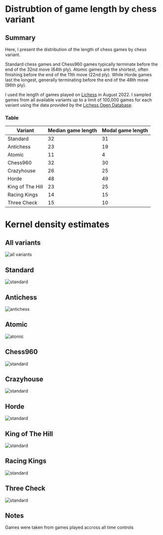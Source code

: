 # Distrubtion of game length by chess variant
## Summary
Here, I present the distribution of the length of chess games by chess variant.

Standard chess games and Chess960 games typically terminate before the end of the 32nd move (64th ply). Atomic games are the shortest, often finishing before the end of the 11th move (22nd ply). While Horde games last the longest, generally terminating before the end of the 48th move (96th ply). 

I used the length of games played on [Lichess](https://lichess.org/) in August 2022. I sampled games from all available variants up to a limit of 100,000 games for each variant using the data provided by the [Lichess Open Database](database.lichess.org).
### Table

| Variant | Median game length | Modal game length |
| ------- | ------------------ | ----------------- |
| Standard | 32 | 31
| Antichess | 23 | 19
| Atomic | 11 | 4
| Chess960 | 32 | 30
| Crazyhouse | 26 | 25
| Horde | 48 | 49
| King of The Hill | 23 | 25
| Racing Kings | 14 | 15
| Three Check | 15 | 10

# Kernel density estimates
## All variants
![all variants](plots/all.svg)
## Standard
![standard](plots/standard.svg)
## Antichess
![antichess](plots/antichess.svg)
## Atomic
![atomic](plots/atomic.svg)
## Chess960
![standard](plots/chess960.svg)
## Crazyhouse
![standard](plots/crazyhouse.svg)
## Horde 
![standard](plots/horde.svg)
## King of The Hill 
![standard](plots/kingOfTheHill.svg)
## Racing Kings
![standard](plots/racingKings.svg)
## Three Check 
![standard](plots/threeCheck.svg)

## Notes
Games were taken from games played accross all time controls
